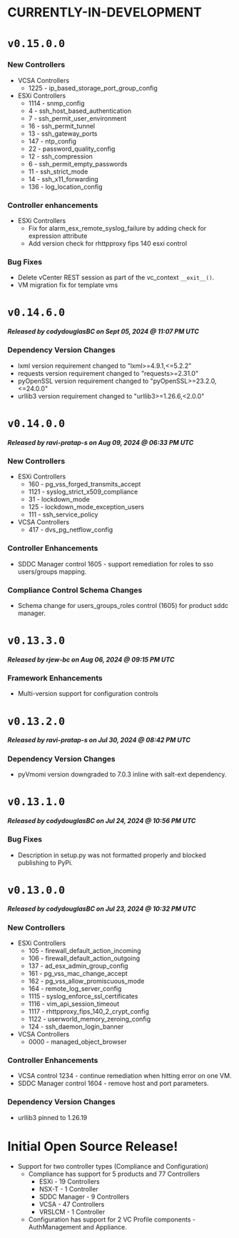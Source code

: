 # CURRENTLY-IN-DEVELOPMENT
# `v0.15.0.0`
### New Controllers
- VCSA Controllers
    - 1225 - ip_based_storage_port_group_config
- ESXi Controllers
    - 1114 - snmp_config
    - 4 - ssh_host_based_authentication
    - 7 - ssh_permit_user_environment
    - 16 - ssh_permit_tunnel
    - 13 - ssh_gateway_ports
    - 147 - ntp_config
    - 22 - password_quality_config
    - 12 - ssh_compression
    - 6 - ssh_permit_empty_passwords
    - 11 - ssh_strict_mode
    - 14 - ssh_x11_forwarding
    - 136 - log_location_config
### Controller enhancements
- ESXi Controllers
    - Fix for alarm_esx_remote_syslog_failure by adding check for expression attribute
    - Add version check for rhttpproxy fips 140 esxi control
### Bug Fixes
- Delete vCenter REST session as part of the vc_context `__exit__()`.
- VM migration fix for template vms
# `v0.14.6.0`
##### Released by codydouglasBC on Sept 05, 2024 @ 11:07 PM UTC
### Dependency Version Changes
- lxml version requirement changed to "lxml>=4.9.1,<=5.2.2"
- requests version requirement changed to "requests>=2.31.0"
- pyOpenSSL version requirement changed to "pyOpenSSL>=23.2.0,<=24.0.0"
- urllib3 version requirement changed to "urllib3>=1.26.6,<2.0.0"
# `v0.14.0.0`
##### Released by ravi-pratap-s on Aug 09, 2024 @ 06:33 PM UTC
### New Controllers
- ESXi Controllers
    - 160 - pg_vss_forged_transmits_accept
    - 1121 - syslog_strict_x509_compliance
    - 31 - lockdown_mode
    - 125 - lockdown_mode_exception_users
    - 111 - ssh_service_policy
- VCSA Controllers
    - 417 - dvs_pg_netflow_config
### Controller Enhancements
 - SDDC Manager control 1605 - support remediation for roles to sso users/groups mapping.
### Compliance Control Schema Changes
  - Schema change for users_groups_roles control (1605) for product sddc manager.
# `v0.13.3.0`
##### Released by rjew-bc on Aug 06, 2024 @ 09:15 PM UTC
### Framework Enhancements
- Multi-version support for configuration controls
# `v0.13.2.0`
##### Released by ravi-pratap-s on Jul 30, 2024 @ 08:42 PM UTC
### Dependency Version Changes
  - pyVmomi version downgraded to 7.0.3 inline with salt-ext dependency.
# `v0.13.1.0`
##### Released by codydouglasBC on Jul 24, 2024 @ 10:56 PM UTC
### Bug Fixes
  - Description in setup.py was not formatted properly and blocked publishing to PyPi.
# `v0.13.0.0`
##### Released by codydouglasBC on Jul 23, 2024 @ 10:32 PM UTC
### New Controllers
  - ESXi Controllers
    - 105 - firewall_default_action_incoming
    - 106 - firewall_default_action_outgoing
    - 137 - ad_esx_admin_group_config
    - 161 - pg_vss_mac_change_accept
    - 162 - pg_vss_allow_promiscuous_mode
    - 164 - remote_log_server_config
    - 1115 - syslog_enforce_ssl_certificates
    - 1116 - vim_api_session_timeout
    - 1117 - rhttpproxy_fips_140_2_crypt_config
    - 1122 - userworld_memory_zeroing_config
    - 124 - ssh_daemon_login_banner
  - VCSA Controllers
    - 0000 - managed_object_browser
### Controller Enhancements
  - VCSA control 1234 - continue remediation when hitting error on one VM.
  - SDDC Manager control 1604 - remove host and port parameters.
### Dependency Version Changes
  - urllib3 pinned to 1.26.19
# Initial Open Source Release!
- Support for two controller types (Compliance and Configuration)
  - Compliance has support for 5 products and 77 Controllers
    - ESXi - 19 Controllers
    - NSX-T - 1 Controller
    - SDDC Manager - 9 Controllers
    - VCSA - 47 Controllers
    - VRSLCM - 1 Controller
  - Configuration has support for 2 VC Profile components - AuthManagement and Appliance.
